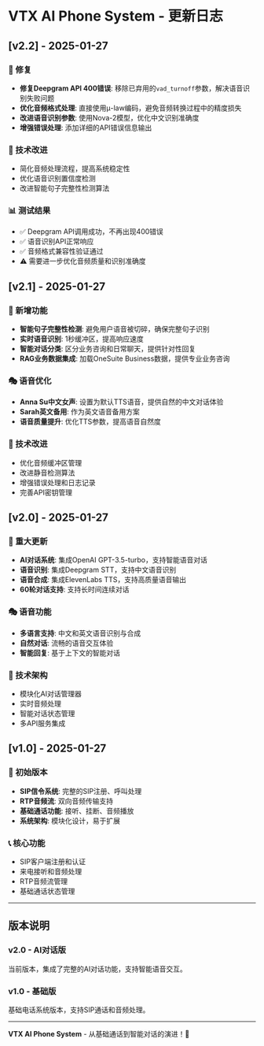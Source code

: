 # VTX AI Phone System - 更新日志

## [v2.2] - 2025-01-27
### 🔧 修复
- **修复Deepgram API 400错误**: 移除已弃用的`vad_turnoff`参数，解决语音识别失败问题
- **优化音频格式处理**: 直接使用μ-law编码，避免音频转换过程中的精度损失
- **改进语音识别参数**: 使用Nova-2模型，优化中文识别准确度
- **增强错误处理**: 添加详细的API错误信息输出

### 🎯 技术改进
- 简化音频处理流程，提高系统稳定性
- 优化语音识别置信度检测
- 改进智能句子完整性检测算法

### 📊 测试结果
- ✅ Deepgram API调用成功，不再出现400错误
- ✅ 语音识别API正常响应
- ✅ 音频格式兼容性验证通过
- ⚠️ 需要进一步优化音频质量和识别准确度

## [v2.1] - 2025-01-27
### 🎯 新增功能
- **智能句子完整性检测**: 避免用户语音被切碎，确保完整句子识别
- **实时语音识别**: 1秒缓冲区，提高响应速度
- **智能对话分类**: 区分业务咨询和日常聊天，提供针对性回复
- **RAG业务数据集成**: 加载OneSuite Business数据，提供专业业务咨询

### 🎭 语音优化
- **Anna Su中文女声**: 设置为默认TTS语音，提供自然的中文对话体验
- **Sarah英文备用**: 作为英文语音备用方案
- **语音质量提升**: 优化TTS参数，提高语音自然度

### 🔧 技术改进
- 优化音频缓冲区管理
- 改进静音检测算法
- 增强错误处理和日志记录
- 完善API密钥管理

## [v2.0] - 2025-01-27
### 🚀 重大更新
- **AI对话系统**: 集成OpenAI GPT-3.5-turbo，支持智能语音对话
- **语音识别**: 集成Deepgram STT，支持中文语音识别
- **语音合成**: 集成ElevenLabs TTS，支持高质量语音输出
- **60轮对话支持**: 支持长时间连续对话

### 🎭 语音功能
- **多语言支持**: 中文和英文语音识别与合成
- **自然对话**: 流畅的语音交互体验
- **智能回复**: 基于上下文的智能对话

### 🔧 技术架构
- 模块化AI对话管理器
- 实时音频处理
- 智能对话状态管理
- 多API服务集成

## [v1.0] - 2025-01-27
### 🎉 初始版本
- **SIP信令系统**: 完整的SIP注册、呼叫处理
- **RTP音频流**: 双向音频传输支持
- **基础通话功能**: 接听、挂断、音频播放
- **系统架构**: 模块化设计，易于扩展

### 📞 核心功能
- SIP客户端注册和认证
- 来电接听和音频处理
- RTP音频流管理
- 基础通话状态管理

---

## 版本说明

### v2.0 - AI对话版
当前版本，集成了完整的AI对话功能，支持智能语音交互。

### v1.0 - 基础版
基础电话系统版本，支持SIP通话和音频处理。

---

**VTX AI Phone System** - 从基础通话到智能对话的演进！🚀
